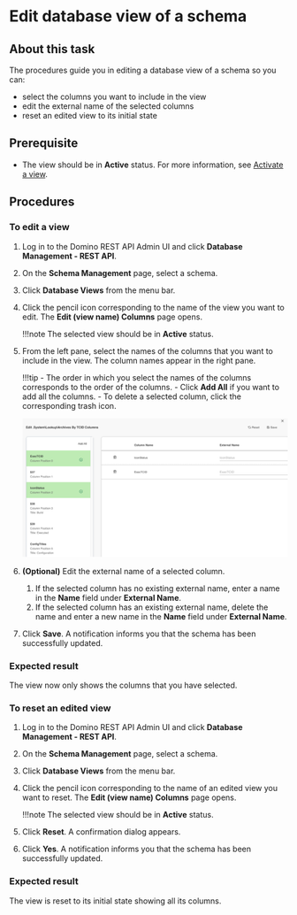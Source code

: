 # Edit database view of a schema
 
## About this task
 
The procedures guide you in editing a database view of a schema so you can:

- select the columns you want to include in the view 
- edit the external name of the selected columns
- reset an edited view to its initial state
 
## Prerequisite
 
- The view should be in **Active** status. For more information, see [Activate a view](../../references/usingdominorestapi/administrationui.md#activate-a-view).

## Procedures 

### To edit a view
 
1. Log in to the Domino REST API Admin UI and click **Database Management - REST API**.
2. On the **Schema Management** page, select a schema.
3. Click **Database Views** from the menu bar. 
4. Click the pencil icon corresponding to the name of the view you want to edit. The **Edit (view name) Columns** page opens. 
    
    !!!note
        The selected view should be in **Active** status.

5. From the left pane, select the names of the columns that you want to include in the view. The column names appear in the right pane. 

    !!!tip
	    - The order in which you select the names of the columns corresponds to the order of the columns.
	    - Click **Add All** if you want to add all the columns. 
	    - To delete a selected column, click the corresponding trash icon. 

    ![Edit view name column](../../assets/images/editviewcolumn.png)

6.  **(Optional)** Edit the external name of a selected column.
	1. If the selected column has no existing external name, enter a name in the **Name** field under **External Name**.
	2. If the selected column has an existing external name, delete the name and enter a new name in the **Name** field under **External Name**.
7. Click **Save**. A notification informs you that the schema has been successfully updated.   

### Expected result 

The view now only shows the columns that you have selected.
 
### To reset an edited view
 
1. Log in to the Domino REST API Admin UI and click **Database Management - REST API**.
2. On the **Schema Management** page, select a schema.
3. Click **Database Views** from the menu bar. 
4. Click the pencil icon corresponding to the name of an edited view you want to reset. The **Edit (view name) Columns** page opens. 
    
    !!!note
        The selected view should be in **Active** status.

5. Click **Reset**. A confirmation dialog appears.
6. Click **Yes**. A notification informs you that the schema has been successfully updated.

### Expected result

The view is reset to its initial state showing all its columns.

